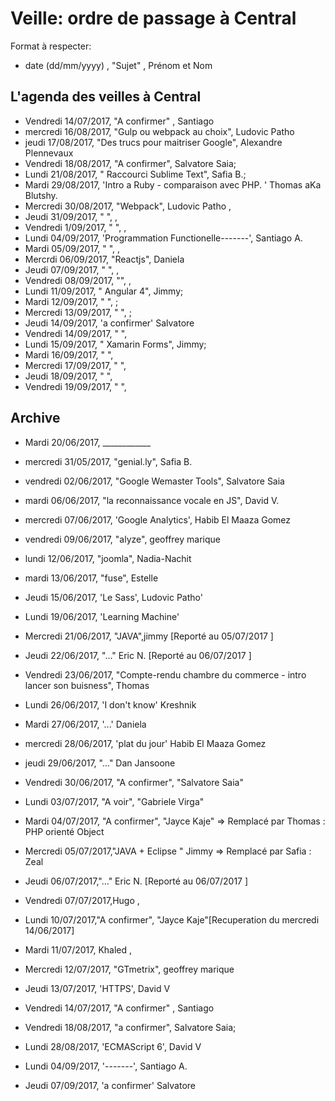 # Veille: ordre de passage à Central
Format à respecter:   
- date (dd/mm/yyyy) , "Sujet" ,  Prénom et Nom

## L'agenda des veilles à Central

- Vendredi 14/07/2017, "A confirmer" , Santiago
- mercredi 16/08/2017, "Gulp ou webpack au choix", Ludovic Patho
- jeudi 17/08/2017, "Des trucs pour maitriser Google", Alexandre Plennevaux
- Vendredi 18/08/2017, "A confirmer", Salvatore Saia;
- Lundi 21/08/2017, " Raccourci Sublime Text", Safia B.;
- Mardi 29/08/2017, 'Intro a Ruby - comparaison avec PHP. ' Thomas aKa Blutshy.
- Mercredi 30/08/2017, "Webpack", Ludovic Patho ,
- Jeudi 31/09/2017, " ", ,
- Vendredi 1/09/2017, " ", ,
- Lundi 04/09/2017, 'Programmation Functionelle-------', Santiago A.
- Mardi 05/09/2017, " ", ,
- Mercrdi 06/09/2017, "Reactjs", Daniela
- Jeudi 07/09/2017, " ", ,
- Vendredi 08/09/2017, "", ,
- Lundi 11/09/2017, " Angular 4", Jimmy;
- Mardi 12/09/2017, " ", ;
- Mercredi 13/09/2017, " ", ;
- Jeudi 14/09/2017, 'a confirmer' Salvatore
- Vendredi 14/09/2017, " ",
- Lundi 15/09/2017, " Xamarin Forms", Jimmy;
- Mardi 16/09/2017, " ",
- Mercredi 17/09/2017, " ",
- Jeudi 18/09/2017, " ",
- Vendredi 19/09/2017, " ",


## Archive 
- Mardi 20/06/2017, ____________
- mercredi 31/05/2017, "genial.ly", Safia B.
- vendredi 02/06/2017, "Google Wemaster Tools", Salvatore Saia
- mardi 06/06/2017, "la reconnaissance vocale en JS", David V.
- mercredi 07/06/2017, 'Google Analytics', Habib El Maaza Gomez
- vendredi 09/06/2017, "alyze", geoffrey marique
- lundi 12/06/2017, "joomla", Nadia-Nachit
- mardi 13/06/2017, "fuse", Estelle
- Jeudi 15/06/2017, 'Le Sass', Ludovic Patho'
- Lundi 19/06/2017,  'Learning Machine'
- Mercredi 21/06/2017, "JAVA",jimmy [Reporté au 05/07/2017 ]
- Jeudi 22/06/2017, "..." Eric N. [Reporté au 06/07/2017 ]
- Vendredi 23/06/2017, "Compte-rendu chambre du commerce - intro lancer son buisness", Thomas 
- Lundi 26/06/2017, 	'I don't know' Kreshnik
- Mardi 27/06/2017, '...' Daniela
- mercredi 28/06/2017, 'plat du jour' Habib El Maaza Gomez
- jeudi 29/06/2017, "..." Dan Jansoone
- Vendredi 30/06/2017, "A confirmer", "Salvatore Saia"
- Lundi 03/07/2017, "A voir", "Gabriele Virga"
- Mardi 04/07/2017, "A confirmer", "Jayce Kaje" => Remplacé par Thomas : PHP orienté Object
- Mercredi 05/07/2017,"JAVA + Eclipse " Jimmy => Remplacé par Safia : Zeal
- Jeudi 06/07/2017,"..." Eric N. [Reporté au 06/07/2017 ] 
- Vendredi 07/07/2017,Hugo ,
- Lundi 10/07/2017,"A confirmer", "Jayce Kaje"[Recuperation du mercredi 14/06/2017] 
- Mardi 11/07/2017, Khaled , 
- Mercredi 12/07/2017, "GTmetrix", geoffrey marique
- Jeudi 13/07/2017, 'HTTPS', David V 
- Vendredi 14/07/2017, "A confirmer" , Santiago
- Vendredi 18/08/2017, "a confirmer", Salvatore Saia;

- Lundi 28/08/2017, 'ECMAScript 6', David V



- Lundi 04/09/2017, '-------', Santiago A.
 



- Jeudi 07/09/2017, 'a confirmer' Salvatore

